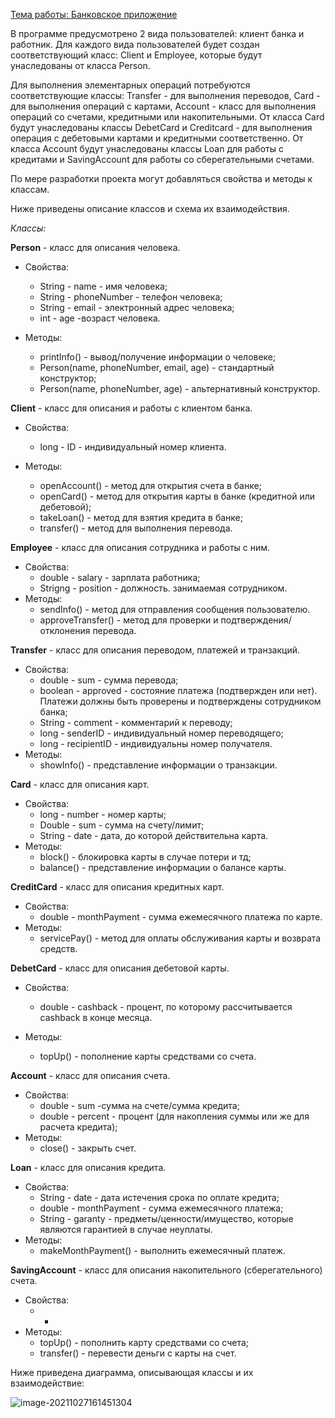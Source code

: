 <u>Тема работы: Банковское приложение</u>

В программе предусмотрено 2 вида пользователей: клиент банка и работник. Для каждого вида пользователей будет создан соответствующий класс: Client и Employee, которые будут унаследованы от класса Person.



Для выполнения элементарных операций потребуются соответствующие классы: Transfer - для выполнения переводов, Card - для выполнения операций с картами, Account - класс для выполнения операций со счетами, кредитными или накопительными. От класса Card будут унаследованы классы DebetCard и Creditcard - для выполнения операция с дебетовыми картами и кредитными соответственно. От класса Account будут унаследованы классы Loan для работы с кредитами и SavingAccount для работы со сберегательными счетами.



По мере разработки проекта могут добавляться свойства и методы к классам.



Ниже приведены описание классов и схема их взаимодействия.



*Классы:* 

**Person** - класс для описания человека.

- Свойства:

  - String - name - имя человека;
  - String - phoneNumber - телефон человека;
  - String - email - электронный адрес человека;
  - int - age -возраст человека.

- Методы:

  - printInfo() - вывод/получение информации о человеке;
  - Person(name, phoneNumber, email, age) - стандартный конструктор;
  - Person(name, phoneNumber, age) - альтернативный конструктор.

  

**Client** - класс для описания и работы с клиентом банка.

- Свойства:

  - long - ID - индивидуальный номер клиента.

- Методы:

  - openAccount() - метод для открытия счета в банке;
  - openCard() - метод для открытия карты в банке (кредитной или дебетовой);
  - takeLoan() - метод для взятия кредита в банке;
  - transfer() - метод для выполнения перевода.

  

**Employee** - класс для описания сотрудника и работы с ним.

- Свойства:
  - double - salary - зарплата работника;
  - Strigng - position - должность. занимаемая сотрудником.
- Методы:
  - sendInfo() - метод для отправления сообщения пользователю.
  - approveTransfer() - метод для проверки и подтверждения/отклонения перевода.

   

**Transfer** - класс для описания переводом, платежей и транзакций.

- Свойства:
  - double - sum - сумма перевода;
  - boolean - approved - состояние платежа (подтвержден или нет). Платежи должны быть проверены и подтверждены сотрудником банка;
  - String - comment - комментарий к переводу;
  - long - senderID - индивидуальный номер переводящего;
  - long - recipientID - индивидуальны номер получателя.
- Методы:
  - showInfo() - представление информации о транзакции.

**Card** - класс для описания карт.

- Свойства:
  - long - number - номер карты;
  - Double - sum - сумма на счету/лимит;
  - String - date - дата, до которой действительна карта.
- Методы:
  - block() - блокировка карты в случае потери и тд;
  - balance() - представление информации о балансе карты.



**CreditCard** - класс для описания кредитных карт.

- Свойства:
  - double - monthPayment - сумма ежемесячного платежа по карте.
- Методы:
  - servicePay() - метод для оплаты обслуживания карты и возврата средств.



**DebetCard** - класс для описания дебетовой карты.

- Свойства:

  - double - cashback - процент, по которому рассчитывается cashback в конце месяца.

- Методы:

  - topUp() - пополнение карты средствами со счета.

  

**Account** - класс для описания счета.

- Свойства:
  - double - sum -сумма на счете/сумма кредита;
  - double - percent - процент (для накопления суммы или же для расчета кредита);
- Методы:
  - close() - закрыть счет.

**Loan** - класс для описания кредита.

- Свойства:
  - String - date - дата истечения срока по оплате кредита;
  - double - monthPayment - сумма ежемесячного платежа;
  - String - garanty - предметы/ценности/имущество, которые являются гарантией в случае неуплаты.
- Методы:
  - makeMonthPayment() - выполнить ежемесячный платеж.

**SavingAccount** - класс для описания накопительного (сберегательного) счета.

- Свойства:
  - -
- Методы:
  - topUp() - пополнить карту средствами со счета;
  - transfer() - перевести деньги с карты на счет.

  

Ниже приведена диаграмма, описывающая классы и их взаимодействие:

![image-20211027161451304](C:\Users\1oran\AppData\Roaming\Typora\typora-user-images\image-20211027161451304.png)